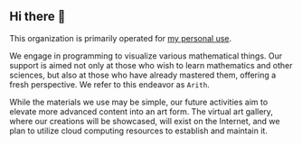 ## Hi there 👋

This organization is primarily operated for [my personal use](https://github.com/terasakisatoshi).

We engage in programming to visualize various mathematical things. Our support is aimed not only at those who wish to learn mathematics and other sciences, but also at those who have already mastered them, offering a fresh perspective. We refer to this endeavor as `Arith`.

While the materials we use may be simple, our future activities aim to elevate more advanced content into an art form. The virtual art gallery, where our creations will be showcased, will exist on the Internet, and we plan to utilize cloud computing resources to establish and maintain it.

<!--

**Here are some ideas to get you started:**

🙋‍♀️ A short introduction - what is your organization all about?
🌈 Contribution guidelines - how can the community get involved?
👩‍💻 Useful resources - where can the community find your docs? Is there anything else the community should know?
🍿 Fun facts - what does your team eat for breakfast?
🧙 Remember, you can do mighty things with the power of [Markdown](https://docs.github.com/github/writing-on-github/getting-started-with-writing-and-formatting-on-github/basic-writing-and-formatting-syntax)
-->

